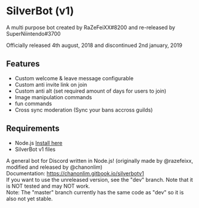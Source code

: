 # SilverBot (v1)

  A multi purpose bot created by RaZeFeiXX#8200 and re-released by SuperNiintendo#3700

Officially released 4th august, 2018 and discontinued 2nd january, 2019

## Features

 - Custom welcome & leave message configurable
 - Custom anti invite link on join
 - Custom anti alt (set required amount of days for users to join)
 - Image manipulation commands
 - fun commands
 - Cross sync moderation (Sync your bans accross guilds)
 
## Requirements

- Node.js [Install here](https://nodejs.org)
- SilverBot v1 files


A general bot for Discord written in Node.js! (originally made by @razefeixx, modified and released by @chanonlim)  
Documentation: https://chanonlim.gitbook.io/silverbotv1  
If you want to use the unreleased version, see the "dev" branch. Note that it is NOT tested and may NOT work.  
Note: The "master" branch currently has the same code as "dev" so it is also not yet stable.
